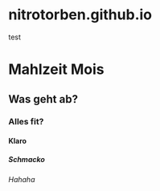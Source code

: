 # nitrotorben.github.io

test

# Mahlzeit Mois
## Was geht ab?
### Alles fit?
#### Klaro
##### Schmacko
###### Hahaha
